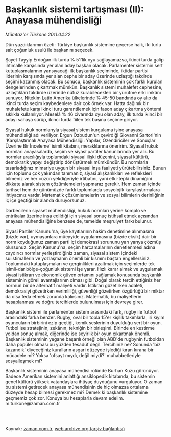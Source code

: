 # Başkanlık sistemi tartışması (II): Anayasa mühendisliği

*Mümtaz'er Türköne 2011.04.22*

<td class="columnist-detail">
<p>Dün yazdıklarımın özeti: Türkiye başkanlık sistemine geçerse halk, iki turlu salt çoğunluk usulü ile başkanını seçecek.</p>
<p>
<div id="haberMetinDiv">
<p>Şayet Tayyip Erdoğan ilk turda % 51'lik oyu sağlayamazsa, ikinci turda galip ihtimalle karşısında yer alan aday başkan olacak. Parlamenter sistemin sert kutuplaşmalarının yansıyacağı ilk başkanlık seçiminde, iktidar partisi liderinin karşısında yer alan cephe bir aday üzerinde uzlaştığı takdirde seçimi kazanmış olacak. Bu sonucu, başkanlık sisteminin çok farklı kurulan dengelerinden çıkartmak mümkün. Başkanlık sistemi muhalefet cephesine, uzlaştıkları takdirde üzerinde nüfuz kurabilecekleri bir yürütme erki imkânı sunuyor. Nitekim Latin Amerika ülkelerinde % 45-50 bandında oy alıp da ikinci turda seçim kaybedenlere dair çok örnek var. Hatta dağınık bir muhalefete karşı ikinci turu garantilemek için fason aday çıkartma yöntemi sıklıkla kullanılıyor. Meselâ % 46 civarında oyu olan aday, ilk turda ikinci bir adayı sahaya sürüp, ikinci turda fiilen tek başına seçime giriyor.
<p>Siyasal hukuk normlarıyla siyasal sistem kurgulama işine anayasa mühendisliği adı veriliyor. Ergun Özbudun'un çevirdiği Giovanni Sartori'nin 'Karşılaştırmalı Anayasa Mühendisliği: Yapılar, Özendiriciler ve Sonuçlar Üzerine Bir İnceleme' isimli kitabını, meraklılarına öneririm. Siyasal hukuk normları anayasalarda, seçim ve siyasî partiler kanunlarında yer alır. Bu normlar aracılığıyla toplumdaki siyasal ilişki düzenini, siyasal kültürü, demokratik yapıyı değiştirip dönüştürmek mümkündür. Bu normlarla tasarladığınız mimariye uygun bir siyasal inşa faaliyeti yürütebilirsiniz. Bunun için toplumu çok yakından tanımanız, siyasî alışkanlıkları ve refleksleri bilmeniz ve her cüzün yekdiğeriyle irtibatını, yani etki-tepki dinamiğini dikkate alarak sistem çözümlemeleri yapmanız gerekir. Hem zaman içinde tarihsel hem de günümüzde farklı toplumlarda sosyolojik karşılaştırmalara ihtiyacınız vardır. Matematik çözümlemelerin ve sosyal bilimlerin derinliğinin iç içe geçtiği bir alanda duruyorsunuz.
<p>Darbecilerin siyaset mühendisliği, hukuk normları yerine komplo ve entrikalar üzerine inşa edildiği için siyasal sonuç istihsal etmek açısından anayasa mühendisliğine benzese de, temelde meşruiyet farkı bulunur.
<p>Siyasî Partiler Kanunu'na, üye kayıtlarının hakim denetimine alınmasına (bizde var), uymayanlara müeyyide uygulanmasına (bizde eksik) dair bir norm koyduğunuz zaman parti içi demokrasi sorununu yarı yarıya çözmüş olursunuz. Seçim Kanunu'na, seçim harcamalarının denetlenmesi adına caydırıcı normlar yerleştirdiğiniz zaman, siyasal sistem içindeki suiistimallerin ve yozlaşmanın önemli bir kısmını baştan engellersiniz. Toplumdaki kutuplaşmaları ve gerginlikleri azaltmak için seçimlerde tek isimli-dar bölge-çoğunluk sistemi işe yarar. Hızlı karar almak ve uygulamak siyasî istikrarı ve ekonomik güven ortamını sağlamak konusunda başkanlık sisteminin göreli avantajlarının olması gibi. Doğal olarak tercih ettiğiniz her normun bir de alternatif maliyeti vardır. İstikrarı gözetirken adaleti, demokrasiyi gözetirken verimliliği, güvenliği gözetirken özgürlüğü bir miktar da olsa feda etmek zorunda kalırsınız. Matematik, bu maliyetlerin hesaplanması ve doğru tercihlerde bulunulması için devreye girer.
<p>Başkanlık sistemi ile parlamenter sistem arasındaki fark, rugby ile futbol arasındaki farka benzer. Rugby, oval bir topla 15'er kişilik takımlarla, iri kıyım oyuncuların birbirini ezip geçtiği, kemik seslerinin duyulduğu sert bir oyun. Futbol ise stratejinin, zekânın, tekniğin bir birleşimi. Birinde en kestirme yoldan sonuç almak, diğerinde ise seyirlik bir oyun çıkartmak önemli. Başkanlık sisteminin yegane başarılı örneği olan ABD'de rugbynin futboldan daha popüler olması bu yüzden tesadüf değil. Tercihiniz ne? Sonunda 'biz kazandık' diyeceğiniz kuralların asgari düzeyde işlediği kıran kırana bir mücadele mi? Yoksa 'ofsayt mıydı, değil miydi?' muhabbetleriyle sosyalleşmek mi?
<p>Başkanlık sisteminin anayasa mühendisi rolünde Burhan Kuzu görünüyor. Sadece Amerikan sistemini anlattığı ansiklopedik kitabında, bu sistemin genel kültürü yüksek vatandaşlara ihtiyaç duyduğunu vurguluyor. O zaman bu sistemi getirecek anayasa mühendisinin de hiç olmazsa ortalama düzeyde hesap bilmesi gerekmez mi? Demek ki başkanlık sistemine geçmemiz çok zor. Konuya bu hesaplarla devam edelim. m.turkone@zaman.com.tr </p></p></p></p></p></p></div>
</p>


<p><br>
		 </br></p></td>

Kaynak: [zaman.com.tr](http://zaman.com.tr/yazar.do?yazino=1124740), [web.archive.org (arşiv bağlantısı)](http://web.archive.org/web/20110824182141/http://www.zaman.com.tr:80/yazar.do?yazino=1124740)
